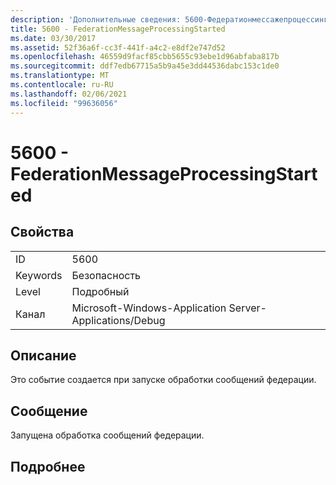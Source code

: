 ```yaml
---
description: 'Дополнительные сведения: 5600-Федератионмессажепроцессингстартед'
title: 5600 - FederationMessageProcessingStarted
ms.date: 03/30/2017
ms.assetid: 52f36a6f-cc3f-441f-a4c2-e8df2e747d52
ms.openlocfilehash: 46559d9facf85cbb5655c93ebe1d96abfaba817b
ms.sourcegitcommit: ddf7edb67715a5b9a45e3dd44536dabc153c1de0
ms.translationtype: MT
ms.contentlocale: ru-RU
ms.lasthandoff: 02/06/2021
ms.locfileid: "99636056"
---
```

# <a name="5600---federationmessageprocessingstarted"></a>5600 - FederationMessageProcessingStarted

## <a name="properties"></a>Свойства  
  
|||  
|-|-|  
|ID|5600|  
|Keywords|Безопасность|  
|Level|Подробный|  
|Канал|Microsoft-Windows-Application Server-Applications/Debug|  
  
## <a name="description"></a>Описание  

 Это событие создается при запуске обработки сообщений федерации.  
  
## <a name="message"></a>Сообщение  

 Запущена обработка сообщений федерации.  
  
## <a name="details"></a>Подробнее
